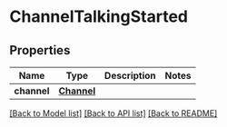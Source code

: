 # ChannelTalkingStarted

## Properties
Name | Type | Description | Notes
------------ | ------------- | ------------- | -------------
**channel** | [**Channel**](Channel.md) |  | 

[[Back to Model list]](../README.md#documentation-for-models) [[Back to API list]](../README.md#documentation-for-api-endpoints) [[Back to README]](../README.md)


